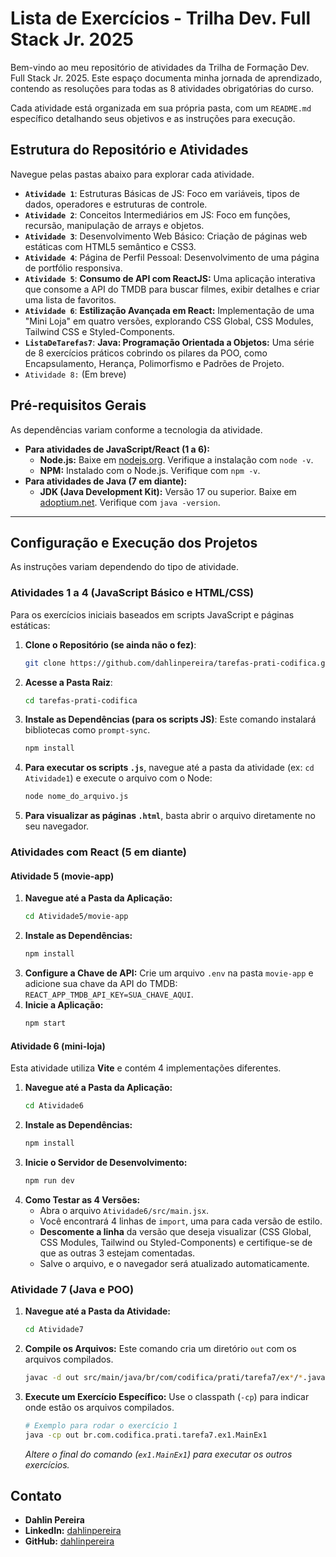# Lista de Exercícios - Trilha Dev. Full Stack Jr. 2025

Bem-vindo ao meu repositório de atividades da Trilha de Formação Dev. Full Stack Jr. 2025. Este espaço documenta minha jornada de aprendizado, contendo as resoluções para todas as 8 atividades obrigatórias do curso.

Cada atividade está organizada em sua própria pasta, com um `README.md` específico detalhando seus objetivos e as instruções para execução.

## Estrutura do Repositório e Atividades

Navegue pelas pastas abaixo para explorar cada atividade.

* **`Atividade 1`**: Estruturas Básicas de JS: Foco em variáveis, tipos de dados, operadores e estruturas de controle.
* **`Atividade 2`**: Conceitos Intermediários em JS: Foco em funções, recursão, manipulação de arrays e objetos.
* **`Atividade 3`**: Desenvolvimento Web Básico: Criação de páginas web estáticas com HTML5 semântico e CSS3.
* **`Atividade 4`**: Página de Perfil Pessoal: Desenvolvimento de uma página de portfólio responsiva.
* **`Atividade 5`**: **Consumo de API com ReactJS:** Uma aplicação interativa que consome a API do TMDB para buscar filmes, exibir detalhes e criar uma lista de favoritos.
* **`Atividade 6`**: **Estilização Avançada em React:** Implementação de uma "Mini Loja" em quatro versões, explorando CSS Global, CSS Modules, Tailwind CSS e Styled-Components.
* **`ListaDeTarefas7`**: **Java: Programação Orientada a Objetos:** Uma série de 8 exercícios práticos cobrindo os pilares da POO, como Encapsulamento, Herança, Polimorfismo e Padrões de Projeto.
* `Atividade 8:` (Em breve)

## Pré-requisitos Gerais

As dependências variam conforme a tecnologia da atividade.

* **Para atividades de JavaScript/React (1 a 6):**
    * **Node.js:** Baixe em [nodejs.org](https://nodejs.org/). Verifique a instalação com `node -v`.
    * **NPM:** Instalado com o Node.js. Verifique com `npm -v`.
* **Para atividades de Java (7 em diante):**
    * **JDK (Java Development Kit):** Versão 17 ou superior. Baixe em [adoptium.net](https://adoptium.net/). Verifique com `java -version`.

-----

## Configuração e Execução dos Projetos

As instruções variam dependendo do tipo de atividade.

### **Atividades 1 a 4 (JavaScript Básico e HTML/CSS)**

Para os exercícios iniciais baseados em scripts JavaScript e páginas estáticas:

1.  **Clone o Repositório (se ainda não o fez)**:
    ```bash
    git clone https://github.com/dahlinpereira/tarefas-prati-codifica.git
    ```
2.  **Acesse a Pasta Raiz**:
    ```bash
    cd tarefas-prati-codifica
    ```
3.  **Instale as Dependências (para os scripts JS)**:
    Este comando instalará bibliotecas como `prompt-sync`.
    ```bash
    npm install
    ```
4.  **Para executar os scripts `.js`**, navegue até a pasta da atividade (ex: `cd Atividade1`) e execute o arquivo com o Node:
    ```bash
    node nome_do_arquivo.js
    ```
5.  **Para visualizar as páginas `.html`**, basta abrir o arquivo diretamente no seu navegador.

### **Atividades com React (5 em diante)**

#### Atividade 5 (movie-app)

1.  **Navegue até a Pasta da Aplicação:**
    ```bash
    cd Atividade5/movie-app
    ```
2.  **Instale as Dependências:**
    ```bash
    npm install
    ```
3.  **Configure a Chave de API:** Crie um arquivo `.env` na pasta `movie-app` e adicione sua chave da API do TMDB: `REACT_APP_TMDB_API_KEY=SUA_CHAVE_AQUI`.
4.  **Inicie a Aplicação:**
    ```bash
    npm start
    ```

#### Atividade 6 (mini-loja)

Esta atividade utiliza **Vite** e contém 4 implementações diferentes.

1.  **Navegue até a Pasta da Aplicação:**
    ```bash
    cd Atividade6
    ```
2.  **Instale as Dependências:**
    ```bash
    npm install
    ```
3.  **Inicie o Servidor de Desenvolvimento:**
    ```bash
    npm run dev
    ```
4.  **Como Testar as 4 Versões:**
    * Abra o arquivo `Atividade6/src/main.jsx`.
    * Você encontrará 4 linhas de `import`, uma para cada versão de estilo.
    * **Descomente a linha** da versão que deseja visualizar (CSS Global, CSS Modules, Tailwind ou Styled-Components) e certifique-se de que as outras 3 estejam comentadas.
    * Salve o arquivo, e o navegador será atualizado automaticamente.

### Atividade 7 (Java e POO)

1.  **Navegue até a Pasta da Atividade:**
    ```bash
    cd Atividade7
    ```
2.  **Compile os Arquivos:**
    Este comando cria um diretório `out` com os arquivos compilados.
    ```bash
    javac -d out src/main/java/br/com/codifica/prati/tarefa7/ex*/*.java
    ```
3.  **Execute um Exercício Específico:**
    Use o classpath (`-cp`) para indicar onde estão os arquivos compilados.
    ```bash
    # Exemplo para rodar o exercício 1
    java -cp out br.com.codifica.prati.tarefa7.ex1.MainEx1
    ```
    *Altere o final do comando (`ex1.MainEx1`) para executar os outros exercícios.*

## Contato

* **Dahlin Pereira**
* **LinkedIn:** [dahlinpereira](https://www.linkedin.com/in/dahlinpereira)
* **GitHub:** [dahlinpereira](https://www.github.com/dahlinpereira)